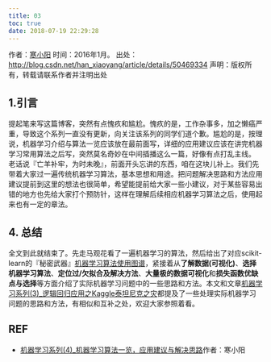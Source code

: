 ```yaml
---
title: 03
toc: true
date: 2018-07-19 22:29:28
---
```

作者：[寒小阳](http://blog.csdn.net/han_xiaoyang?viewmode=contents)
时间：2016年1月。
出处：<http://blog.csdn.net/han_xiaoyang/article/details/50469334>
声明：版权所有，转载请联系作者并注明出处

## 1.引言

提起笔来写这篇博客，突然有点愧疚和尴尬。愧疚的是，工作杂事多，加之懒癌严重，导致这个系列一直没有更新，向关注该系列的同学们道个歉。尴尬的是，按理说，机器学习介绍与算法一览应该放在最前面写，详细的应用建议应该在讲完机器学习常用算法之后写，突然莫名奇妙在中间插播这么一篇，好像有点打乱主线。 
老话说『亡羊补牢，为时未晚』，前面开头忘讲的东西，咱在这块儿补上。我们先带着大家过一遍传统机器学习算法，基本思想和用途。把问题解决思路和方法应用建议提前到这里的想法也很简单，希望能提前给大家一些小建议，对于某些容易出错的地方也先给大家打个预防针，这样在理解后续相应机器学习算法之后，使用起来也有一定的章法。


## 4. 总结

全文到此就结束了。先走马观花看了一遍机器学习的算法，然后给出了对应scikit-learn的『秘密武器』[机器学习算法使用图谱](http://1.bp.blogspot.com/-ME24ePzpzIM/UQLWTwurfXI/AAAAAAAAANw/W3EETIroA80/s1600/drop_shadows_background.png)，紧接着从**了解数据(可视化)**、**选择机器学习算法**、**定位过/欠拟合及解决方法**、**大量极的数据可视化**和**损失函数优缺点与选择**等方面介绍了实际机器学习问题中的一些思路和方法。本文和文章[机器学习系列(3)_逻辑回归应用之Kaggle泰坦尼克之灾](http://blog.csdn.net/han_xiaoyang/article/details/49797143)都提及了一些处理实际机器学习问题的思路和方法，有相似和互补之处，欢迎大家参照着看。



## REF

- [机器学习系列(4)_机器学习算法一览，应用建议与解决思路](http://blog.csdn.net/han_xiaoyang/article/details/50469334)作者：寒小阳
